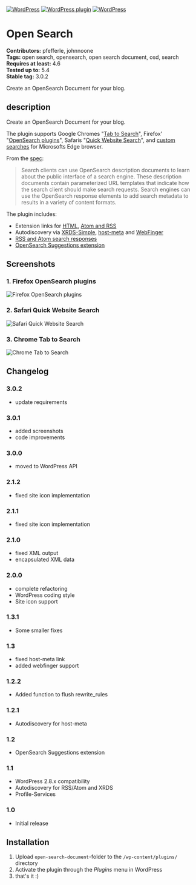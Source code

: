 [![WordPress](https://img.shields.io/wordpress/v/open-search-document.svg?style=flat-square)](https://wordpress.org/plugins/open-search-document/) [![WordPress plugin](https://img.shields.io/wordpress/plugin/v/open-search-document.svg?style=flat-square)](https://wordpress.org/plugins/open-search-document/changelog/) [![WordPress](https://img.shields.io/wordpress/plugin/dt/open-search-document.svg?style=flat-square)](https://wordpress.org/plugins/open-search-document/) 

# Open Search #
**Contributors:** pfefferle, johnnoone  
**Tags:** open search, opensearch, open search document, osd, search  
**Requires at least:** 4.6  
**Tested up to:** 5.4  
**Stable tag:** 3.0.2  

Create an OpenSearch Document for your blog.

## description ##

Create an OpenSearch Document for your blog.

The plugin supports Google Chromes "[Tab to Search](https://www.chromium.org/tab-to-search)", Firefox' "[OpenSearch plugins](https://developer.mozilla.org/de/docs/OpenSearch_Plugin_f%C3%BCr_Firefox_erstellen)", Safaris "[Quick Website Search](https://developer.apple.com/library/content/releasenotes/General/WhatsNewInSafari/Articles/Safari_8_0.html)", and [custom searches](https://support.microsoft.com/de-de/instantanswers/390c87f8-911e-47a3-adca-c80a1e4076ca/change-the-default-search-engine-in-microsoft-edge) for Microsofts Edge browser.

From the [spec](http://www.opensearch.org/Specifications/OpenSearch/1.1):

> Search clients can use OpenSearch description documents to learn about the public interface of a search engine. These description documents contain parameterized URL templates that indicate how the search client should make search requests. Search engines can use the OpenSearch response elements to add search metadata to results in a variety of content formats.

The plugin includes:

* Extension links for [HTML](http://www.opensearch.org/Specifications/OpenSearch/1.1#Autodiscovery_in_HTML.2FXHTML), [Atom and RSS](http://www.opensearch.org/Specifications/OpenSearch/1.1#Autodiscovery_in_RSS.2FAtom)
* Autodiscovery via [XRDS-Simple](http://wordpress.org/plugins/xrds-simple/), [host-meta](http://wordpress.org/plugins/host-meta/) and [WebFinger](http://wordpress.org/plugins/webfinger/)
* [RSS and Atom search responses](http://www.opensearch.org/Specifications/OpenSearch/1.1#Examples_of_OpenSearch_responses)
* [OpenSearch Suggestions extension](http://www.opensearch.org/Specifications/OpenSearch/Extensions/Suggestions/1.0)

## Screenshots ##

### 1. Firefox OpenSearch plugins ###
![Firefox OpenSearch plugins](https://ps.w.org/open-search-document/trunk/screenshot-1.png)

### 2. Safari Quick Website Search ###
![Safari Quick Website Search](https://ps.w.org/open-search-document/trunk/screenshot-2.png)

### 3. Chrome Tab to Search ###
![Chrome Tab to Search](https://ps.w.org/open-search-document/trunk/screenshot-3.png)


## Changelog ##

### 3.0.2 ###
* update requirements

### 3.0.1 ###
* added screenshots
* code improvements

### 3.0.0 ###
* moved to WordPress API

### 2.1.2 ###
* fixed site icon implementation

### 2.1.1 ###
* fixed site icon implementation

### 2.1.0 ###
* fixed XML output
* encapsulated XML data

### 2.0.0 ###
* complete refactoring
* WordPress coding style
* Site icon support

### 1.3.1 ###
* Some smaller fixes

### 1.3 ###
* fixed host-meta link
* added webfinger support

### 1.2.2 ###
* Added function to flush rewrite_rules

### 1.2.1 ###
* Autodiscovery for host-meta

### 1.2 ###
* OpenSearch Suggestions extension

### 1.1 ###
* WordPress 2.8.x compatibility
* Autodiscovery for RSS/Atom and XRDS
* Profile-Services

### 1.0 ###
* Initial release

## Installation ##

1. Upload `open-search-document`-folder to the `/wp-content/plugins/` directory
2. Activate the plugin through the *Plugins* menu in WordPress
3. that's it :)
